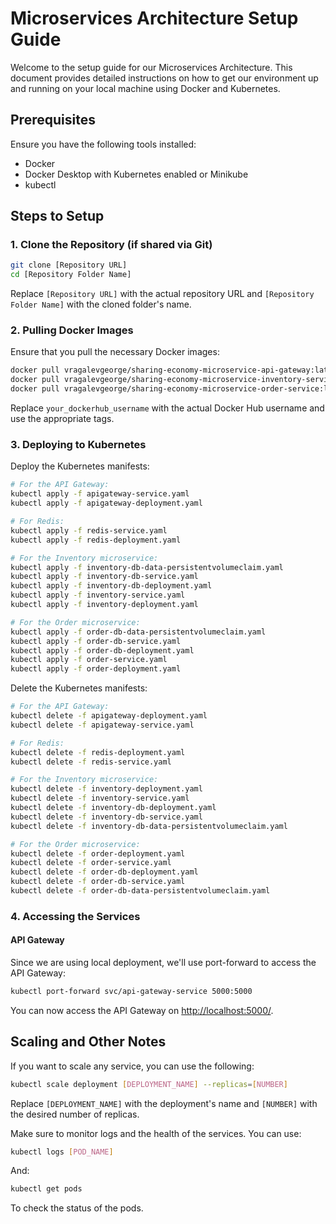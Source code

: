 # Microservices Architecture Setup Guide

Welcome to the setup guide for our Microservices Architecture. This document provides detailed instructions on how to get our environment up and running on your local machine using Docker and Kubernetes.

## Prerequisites

Ensure you have the following tools installed:

- Docker
- Docker Desktop with Kubernetes enabled or Minikube
- kubectl

## Steps to Setup

### 1. Clone the Repository (if shared via Git)

```bash
git clone [Repository URL]
cd [Repository Folder Name]
```

Replace `[Repository URL]` with the actual repository URL and `[Repository Folder Name]` with the cloned folder's name.

### 2. Pulling Docker Images

Ensure that you pull the necessary Docker images:

```bash
docker pull vragalevgeorge/sharing-economy-microservice-api-gateway:latest
docker pull vragalevgeorge/sharing-economy-microservice-inventory-service:latest
docker pull vragalevgeorge/sharing-economy-microservice-order-service:latest
```

Replace `your_dockerhub_username` with the actual Docker Hub username and use the appropriate tags.

### 3. Deploying to Kubernetes

Deploy the Kubernetes manifests:

```bash
# For the API Gateway:
kubectl apply -f apigateway-service.yaml
kubectl apply -f apigateway-deployment.yaml

# For Redis:
kubectl apply -f redis-service.yaml
kubectl apply -f redis-deployment.yaml

# For the Inventory microservice:
kubectl apply -f inventory-db-data-persistentvolumeclaim.yaml
kubectl apply -f inventory-db-service.yaml
kubectl apply -f inventory-db-deployment.yaml
kubectl apply -f inventory-service.yaml
kubectl apply -f inventory-deployment.yaml

# For the Order microservice:
kubectl apply -f order-db-data-persistentvolumeclaim.yaml
kubectl apply -f order-db-service.yaml
kubectl apply -f order-db-deployment.yaml
kubectl apply -f order-service.yaml
kubectl apply -f order-deployment.yaml
```

Delete the Kubernetes manifests:

```bash
# For the API Gateway:
kubectl delete -f apigateway-deployment.yaml
kubectl delete -f apigateway-service.yaml

# For Redis:
kubectl delete -f redis-deployment.yaml
kubectl delete -f redis-service.yaml

# For the Inventory microservice:
kubectl delete -f inventory-deployment.yaml
kubectl delete -f inventory-service.yaml
kubectl delete -f inventory-db-deployment.yaml
kubectl delete -f inventory-db-service.yaml
kubectl delete -f inventory-db-data-persistentvolumeclaim.yaml

# For the Order microservice:
kubectl delete -f order-deployment.yaml
kubectl delete -f order-service.yaml
kubectl delete -f order-db-deployment.yaml
kubectl delete -f order-db-service.yaml
kubectl delete -f order-db-data-persistentvolumeclaim.yaml
```

### 4. Accessing the Services

#### API Gateway

Since we are using local deployment, we'll use port-forward to access the API Gateway:

```bash
kubectl port-forward svc/api-gateway-service 5000:5000
```

You can now access the API Gateway on [http://localhost:5000/](http://localhost:5000/).

## Scaling and Other Notes

If you want to scale any service, you can use the following:

```bash
kubectl scale deployment [DEPLOYMENT_NAME] --replicas=[NUMBER]
```

Replace `[DEPLOYMENT_NAME]` with the deployment's name and `[NUMBER]` with the desired number of replicas.

Make sure to monitor logs and the health of the services. You can use:

```bash
kubectl logs [POD_NAME]
```

And:

```bash
kubectl get pods
```

To check the status of the pods.




